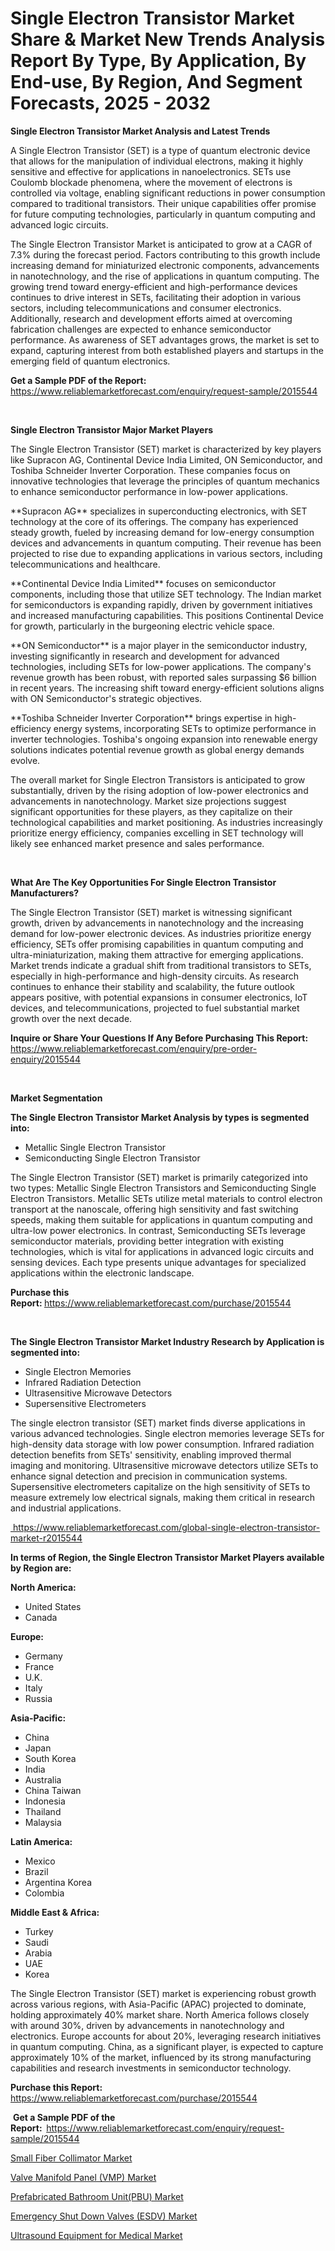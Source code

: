 <p><h1>Single Electron Transistor Market Share & Market New Trends Analysis Report By Type, By Application, By End-use, By Region, And Segment Forecasts, 2025 - 2032</h1></p><p><strong>Single Electron Transistor Market Analysis and Latest Trends</strong></p>
<p><p>A Single Electron Transistor (SET) is a type of quantum electronic device that allows for the manipulation of individual electrons, making it highly sensitive and effective for applications in nanoelectronics. SETs use Coulomb blockade phenomena, where the movement of electrons is controlled via voltage, enabling significant reductions in power consumption compared to traditional transistors. Their unique capabilities offer promise for future computing technologies, particularly in quantum computing and advanced logic circuits.</p><p>The Single Electron Transistor Market is anticipated to grow at a CAGR of 7.3% during the forecast period. Factors contributing to this growth include increasing demand for miniaturized electronic components, advancements in nanotechnology, and the rise of applications in quantum computing. The growing trend toward energy-efficient and high-performance devices continues to drive interest in SETs, facilitating their adoption in various sectors, including telecommunications and consumer electronics. Additionally, research and development efforts aimed at overcoming fabrication challenges are expected to enhance semiconductor performance. As awareness of SET advantages grows, the market is set to expand, capturing interest from both established players and startups in the emerging field of quantum electronics.</p></p>
<p><strong>Get a Sample PDF of the Report:&nbsp;</strong> <a href="https://www.reliablemarketforecast.com/enquiry/request-sample/2015544?utm_campaign=3521&utm_medium=2&utm_source=Github&utm_content=ia&utm_term=29032025&utm_id=single-electron-transistor">https://www.reliablemarketforecast.com/enquiry/request-sample/2015544</a></p>
<p>&nbsp;</p>
<p><strong>Single Electron Transistor Major Market Players</strong></p>
<p><p>The Single Electron Transistor (SET) market is characterized by key players like Supracon AG, Continental Device India Limited, ON Semiconductor, and Toshiba Schneider Inverter Corporation. These companies focus on innovative technologies that leverage the principles of quantum mechanics to enhance semiconductor performance in low-power applications.</p><p>**Supracon AG** specializes in superconducting electronics, with SET technology at the core of its offerings. The company has experienced steady growth, fueled by increasing demand for low-energy consumption devices and advancements in quantum computing. Their revenue has been projected to rise due to expanding applications in various sectors, including telecommunications and healthcare.</p><p>**Continental Device India Limited** focuses on semiconductor components, including those that utilize SET technology. The Indian market for semiconductors is expanding rapidly, driven by government initiatives and increased manufacturing capabilities. This positions Continental Device for growth, particularly in the burgeoning electric vehicle space.</p><p>**ON Semiconductor** is a major player in the semiconductor industry, investing significantly in research and development for advanced technologies, including SETs for low-power applications. The company's revenue growth has been robust, with reported sales surpassing $6 billion in recent years. The increasing shift toward energy-efficient solutions aligns with ON Semiconductor's strategic objectives.</p><p>**Toshiba Schneider Inverter Corporation** brings expertise in high-efficiency energy systems, incorporating SETs to optimize performance in inverter technologies. Toshiba's ongoing expansion into renewable energy solutions indicates potential revenue growth as global energy demands evolve.</p><p>The overall market for Single Electron Transistors is anticipated to grow substantially, driven by the rising adoption of low-power electronics and advancements in nanotechnology. Market size projections suggest significant opportunities for these players, as they capitalize on their technological capabilities and market positioning. As industries increasingly prioritize energy efficiency, companies excelling in SET technology will likely see enhanced market presence and sales performance.</p></p>
<p>&nbsp;</p>
<p><strong>What Are The Key Opportunities For Single Electron Transistor Manufacturers?</strong></p>
<p><p>The Single Electron Transistor (SET) market is witnessing significant growth, driven by advancements in nanotechnology and the increasing demand for low-power electronic devices. As industries prioritize energy efficiency, SETs offer promising capabilities in quantum computing and ultra-miniaturization, making them attractive for emerging applications. Market trends indicate a gradual shift from traditional transistors to SETs, especially in high-performance and high-density circuits. As research continues to enhance their stability and scalability, the future outlook appears positive, with potential expansions in consumer electronics, IoT devices, and telecommunications, projected to fuel substantial market growth over the next decade.</p></p>
<p><strong>Inquire or Share Your Questions If Any Before Purchasing This Report:</strong> <a href="https://www.reliablemarketforecast.com/enquiry/pre-order-enquiry/2015544?utm_campaign=3521&utm_medium=2&utm_source=Github&utm_content=ia&utm_term=29032025&utm_id=single-electron-transistor">https://www.reliablemarketforecast.com/enquiry/pre-order-enquiry/2015544</a></p>
<p>&nbsp;</p>
<p><strong>Market Segmentation</strong></p>
<p><strong>The Single Electron Transistor Market Analysis by types is segmented into:</strong></p>
<p><ul><li>Metallic Single Electron Transistor</li><li>Semiconducting Single Electron Transistor</li></ul></p>
<p><p>The Single Electron Transistor (SET) market is primarily categorized into two types: Metallic Single Electron Transistors and Semiconducting Single Electron Transistors. Metallic SETs utilize metal materials to control electron transport at the nanoscale, offering high sensitivity and fast switching speeds, making them suitable for applications in quantum computing and ultra-low power electronics. In contrast, Semiconducting SETs leverage semiconductor materials, providing better integration with existing technologies, which is vital for applications in advanced logic circuits and sensing devices. Each type presents unique advantages for specialized applications within the electronic landscape.</p></p>
<p><strong>Purchase this Report:&nbsp;</strong><a href="https://www.reliablemarketforecast.com/purchase/2015544?utm_campaign=3521&utm_medium=2&utm_source=Github&utm_content=ia&utm_term=29032025&utm_id=single-electron-transistor">https://www.reliablemarketforecast.com/purchase/2015544</a></p>
<p>&nbsp;</p>
<p><strong>The Single Electron Transistor Market Industry Research by Application is segmented into:</strong></p>
<p><ul><li>Single Electron Memories</li><li>Infrared Radiation Detection</li><li>Ultrasensitive Microwave Detectors</li><li>Supersensitive Electrometers</li></ul></p>
<p><p>The single electron transistor (SET) market finds diverse applications in various advanced technologies. Single electron memories leverage SETs for high-density data storage with low power consumption. Infrared radiation detection benefits from SETs' sensitivity, enabling improved thermal imaging and monitoring. Ultrasensitive microwave detectors utilize SETs to enhance signal detection and precision in communication systems. Supersensitive electrometers capitalize on the high sensitivity of SETs to measure extremely low electrical signals, making them critical in research and industrial applications.</p></p>
<p><a href="https://www.reliablemarketforecast.com/global-single-electron-transistor-market-r2015544?utm_campaign=3521&utm_medium=2&utm_source=Github&utm_content=ia&utm_term=29032025&utm_id=single-electron-transistor">&nbsp;https://www.reliablemarketforecast.com/global-single-electron-transistor-market-r2015544</a></p>
<p><strong>In terms of Region, the Single Electron Transistor Market Players available by Region are:</strong></p>
<p>
    <p> <strong> North America: </strong>
        <ul>
            <li>United States</li>
            <li>Canada</li>
        </ul>
        </p> 
    <p> <strong> Europe: </strong>
        <ul>
            <li>Germany</li>
            <li>France</li>
            <li>U.K.</li>
            <li>Italy</li>
            <li>Russia</li>
        </ul>
        </p> 
    <p> <strong> Asia-Pacific: </strong>
        <ul>
            <li>China</li>
            <li>Japan</li>
            <li>South Korea</li>
            <li>India</li>
            <li>Australia</li>
            <li>China Taiwan</li>
            <li>Indonesia</li>
            <li>Thailand</li>
            <li>Malaysia</li>
        </ul>
        </p> 
    <p> <strong> Latin America: </strong>
        <ul>
            <li>Mexico</li>
            <li>Brazil</li>
            <li>Argentina Korea</li>
            <li>Colombia</li>
        </ul>
        </p> 
    <p> <strong> Middle East & Africa: </strong>
        <ul>
            <li>Turkey</li>
            <li>Saudi</li>
            <li>Arabia</li>
            <li>UAE</li>
            <li>Korea</li>
        </ul>
    </p>
    </p>
<p><p>The Single Electron Transistor (SET) market is experiencing robust growth across various regions, with Asia-Pacific (APAC) projected to dominate, holding approximately 40% market share. North America follows closely with around 30%, driven by advancements in nanotechnology and electronics. Europe accounts for about 20%, leveraging research initiatives in quantum computing. China, as a significant player, is expected to capture approximately 10% of the market, influenced by its strong manufacturing capabilities and research investments in semiconductor technology.</p></p>
<p><strong>Purchase this Report: </strong><a href="https://www.reliablemarketforecast.com/purchase/2015544?utm_campaign=3521&utm_medium=2&utm_source=Github&utm_content=ia&utm_term=29032025&utm_id=single-electron-transistor">https://www.reliablemarketforecast.com/purchase/2015544</a></p>
<p>&nbsp;<strong>Get a Sample PDF of the Report:&nbsp;&nbsp;</strong><a href="https://www.reliablemarketforecast.com/enquiry/request-sample/2015544?utm_campaign=3521&utm_medium=2&utm_source=Github&utm_content=ia&utm_term=29032025&utm_id=single-electron-transistor">https://www.reliablemarketforecast.com/enquiry/request-sample/2015544</a></p>
<p><strong></strong></p>
<p><p><a href="https://www.linkedin.com/pulse/charting-future-comprehensive-analysis-global-small-fiber-wk8sc?utm_campaign=3521&utm_medium=2&utm_source=Github&utm_content=ia&utm_term=29032025&utm_id=single-electron-transistor">Small Fiber Collimator Market</a></p><p><a href="https://www.linkedin.com/pulse/revenue-growth-forecast-valve-manifold-panel-vmp-market-hwzmf?utm_campaign=3521&utm_medium=2&utm_source=Github&utm_content=ia&utm_term=29032025&utm_id=single-electron-transistor">Valve Manifold Panel (VMP) Market</a></p><p><a href="https://www.linkedin.com/pulse/latest-trends-prefabricated-bathroom-unitpbu-market-strong-kwlrf?utm_campaign=3521&utm_medium=2&utm_source=Github&utm_content=ia&utm_term=29032025&utm_id=single-electron-transistor">Prefabricated Bathroom Unit(PBU) Market</a></p><p><a href="https://www.linkedin.com/pulse/emergency-shut-down-valves-esdv-market-forecasted-types-0czmf?utm_campaign=3521&utm_medium=2&utm_source=Github&utm_content=ia&utm_term=29032025&utm_id=single-electron-transistor">Emergency Shut Down Valves (ESDV) Market</a></p><p><a href="https://www.linkedin.com/pulse/global-ultrasound-equipment-medical-market-analysis-eg9sc?utm_campaign=3521&utm_medium=2&utm_source=Github&utm_content=ia&utm_term=29032025&utm_id=single-electron-transistor">Ultrasound Equipment for Medical Market</a></p></p>